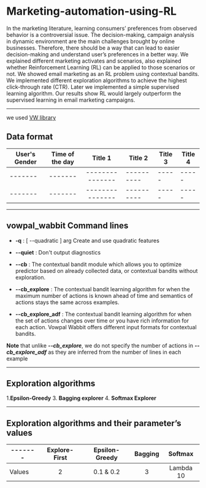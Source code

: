 # Marketing-automation-using-RL

In the marketing literature, learning consumers’ preferences from observed behavior is a controversial issue. The decision-making, campaign analysis in dynamic environment are the main challenges brought by online businesses. Therefore, there should be a way that can lead to easier decision-making and understand user’s preferences in a better way. We explained different marketing activates and scenarios, also explained whether Reinforcement Learning (RL) can be applied to those scenarios or not. We showed email marketing as an RL problem using contextual bandits. We implemented different exploration algorithms to achieve the highest click-through rate (CTR). Later we implemented a simple supervised learning algorithm. Our results show RL would largely outperform the supervised learning in email marketing campaigns. 

***
we used [VW library](https://vowpalwabbit.org/tutorials/contextual_bandit)


## Data format

| User's Gender | Time of the day  | Title 1 | Title 2 | Title 3 | Title 4 |
| ------- |:-------:|:---------------:| ----------|----- |----- |
| ------- | ------- | --------------- | ----------|----- |----- |
| ------- | ------- | --------------- | ----------|----- |----- |


***

## vowpal_wabbit Command lines

- **-q** :  [ --quadratic ] arg   Create and use quadratic features
- **--quiet** : Don't output diagnostics
- **--cb** : The contextual bandit module which allows you to optimize predictor based on already collected data, or contextual bandits without exploration.

- **--cb_explore** : The contextual bandit learning algorithm for when the maximum number of actions is known ahead of time and semantics of actions stays the same across examples.

- **--cb_explore_adf** : The contextual bandit learning algorithm for when the set of actions changes over time or you have rich information for each action. Vowpal Wabbit offers different input formats for contextual bandits.

**Note** that unlike ***--cb_explore***, we do not specify the number of actions in ***--cb_explore_adf*** as they are inferred from the number of lines in each example


***

## Exploration algorithms
1.**Epsilon-Greedy**
3. **Bagging explorer**
4. **Softmax Explorer**
***
## Exploration algorithms and their parameter’s values

| ------- | Explore-First | Epsilon-Greedy | Bagging | Softmax |
| ------- |:-------:|:---------------:|:----------:|:-----:|
| Values | 2 | 0.1 & 0.2 | 3 | Lambda 10 |
